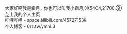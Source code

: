 大家好啊我是霜月，你也可以叫我小霜月,0X54C4,21700,⑨  
芝士我的个人主页  
哔哩哔哩 - space.bilibili.com/457271536  
个人博客 - 0rz.tw/ymhL3  

<!---
ShuangYue1121/ShuangYue1121 is a ✨ special ✨ repository because its `README.md` (this file) appears on your GitHub profile.
You can click the Preview link to take a look at your changes.
--->
